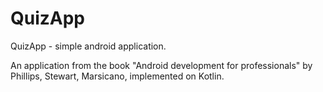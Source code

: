 # QuizApp
QuizApp - simple android application.

An application from the book "Android development for professionals" by Phillips, Stewart, Marsicano, implemented on Kotlin.
